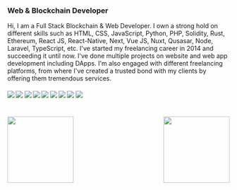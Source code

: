 ### Web & Blockchain Developer

Hi, I am a Full Stack Blockchain & Web Developer. I own a strong hold on different skills such as HTML, CSS, JavaScript, Python, PHP, Solidity, Rust, Ethereum, React JS, React-Native, Next, Vue JS, Nuxt, Qusasar, Node, Laravel, TypeScript, etc. I've started my freelancing career in 2014 and succeeding it until now. I've done multiple projects on website and web app development including DApps. I'm also engaged with different freelancing platforms, from where I've created a trusted bond with my clients by offering them tremendous services.   

####      ![](https://img.shields.io/badge/Blockchain-blue) ![](https://img.shields.io/badge/Ethereum-blue) ![](https://img.shields.io/badge/Solana-blue) ![](https://img.shields.io/badge/Solidity-blue) ![](https://img.shields.io/badge/Web3.js-blue) ![](https://img.shields.io/badge/Smart%20Contracts-blue) ![](https://img.shields.io/badge/Cryptocurrency-blue) ![](https://img.shields.io/badge/React-blue) ![](https://img.shields.io/badge/Node-blue)
 
<h1 align="center"></h1>
<img align="left" height="150px" src="https://github-readme-stats.vercel.app/api?username=storyofsoft&show_icons=true&theme=merko&count_private=true" />
<img align="right" height="150px" src="https://github-readme-stats.vercel.app/api/top-langs/?username=storyofsoft&layout=compact&theme=merko&count_private=true" /> 
<img height="150px" />
<br/>  

<br />
